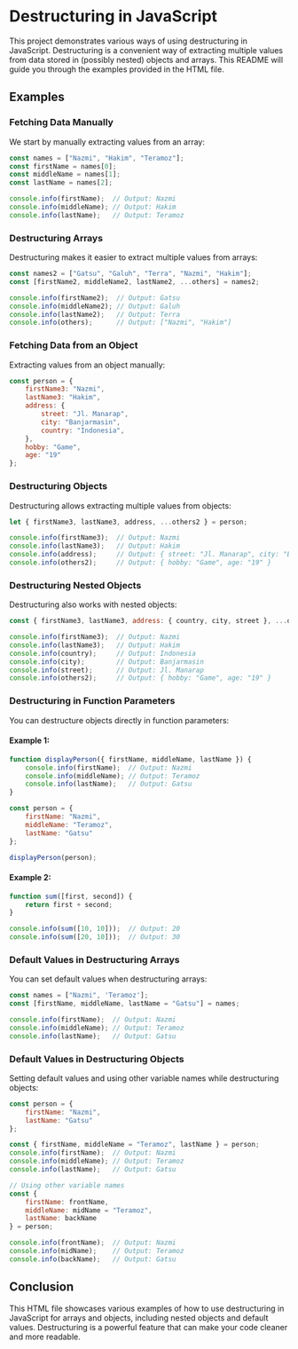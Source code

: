 # Destructuring in JavaScript

This project demonstrates various ways of using destructuring in JavaScript. Destructuring is a convenient way of extracting multiple values from data stored in (possibly nested) objects and arrays. This README will guide you through the examples provided in the HTML file.

## Examples

### Fetching Data Manually

We start by manually extracting values from an array:

```javascript
const names = ["Nazmi", "Hakim", "Teramoz"];
const firstName = names[0];
const middleName = names[1];
const lastName = names[2];

console.info(firstName);  // Output: Nazmi
console.info(middleName); // Output: Hakim
console.info(lastName);   // Output: Teramoz
```

### Destructuring Arrays

Destructuring makes it easier to extract multiple values from arrays:

```javascript
const names2 = ["Gatsu", "Galuh", "Terra", "Nazmi", "Hakim"];
const [firstName2, middleName2, lastName2, ...others] = names2;

console.info(firstName2);  // Output: Gatsu
console.info(middleName2); // Output: Galuh
console.info(lastName2);   // Output: Terra
console.info(others);      // Output: ["Nazmi", "Hakim"]
```

### Fetching Data from an Object

Extracting values from an object manually:

```javascript
const person = {
    firstName3: "Nazmi",
    lastName3: "Hakim",
    address: {
        street: "Jl. Manarap",
        city: "Banjarmasin",
        country: "Indonesia",
    },
    hobby: "Game",
    age: "19"
};
```

### Destructuring Objects

Destructuring allows extracting multiple values from objects:

```javascript
let { firstName3, lastName3, address, ...others2 } = person;

console.info(firstName3);  // Output: Nazmi
console.info(lastName3);   // Output: Hakim
console.info(address);     // Output: { street: "Jl. Manarap", city: "Banjarmasin", country: "Indonesia" }
console.info(others2);     // Output: { hobby: "Game", age: "19" }
```

### Destructuring Nested Objects

Destructuring also works with nested objects:

```javascript
const { firstName3, lastName3, address: { country, city, street }, ...others2 } = person;

console.info(firstName3);  // Output: Nazmi
console.info(lastName3);   // Output: Hakim
console.info(country);     // Output: Indonesia
console.info(city);        // Output: Banjarmasin
console.info(street);      // Output: Jl. Manarap
console.info(others2);     // Output: { hobby: "Game", age: "19" }
```

### Destructuring in Function Parameters

You can destructure objects directly in function parameters:

#### Example 1:

```javascript
function displayPerson({ firstName, middleName, lastName }) {
    console.info(firstName);  // Output: Nazmi
    console.info(middleName); // Output: Teramoz
    console.info(lastName);   // Output: Gatsu
}

const person = {
    firstName: "Nazmi",
    middleName: "Teramoz",
    lastName: "Gatsu"
};

displayPerson(person);
```

#### Example 2:

```javascript
function sum([first, second]) {
    return first + second;
}

console.info(sum([10, 10]));  // Output: 20
console.info(sum([20, 10]));  // Output: 30
```

### Default Values in Destructuring Arrays

You can set default values when destructuring arrays:

```javascript
const names = ["Nazmi", 'Teramoz'];
const [firstName, middleName, lastName = "Gatsu"] = names;

console.info(firstName);  // Output: Nazmi
console.info(middleName); // Output: Teramoz
console.info(lastName);   // Output: Gatsu
```

### Default Values in Destructuring Objects

Setting default values and using other variable names while destructuring objects:

```javascript
const person = {
    firstName: "Nazmi",
    lastName: "Gatsu"
};

const { firstName, middleName = "Teramoz", lastName } = person;
console.info(firstName);  // Output: Nazmi
console.info(middleName); // Output: Teramoz
console.info(lastName);   // Output: Gatsu

// Using other variable names
const {
    firstName: frontName,
    middleName: midName = "Teramoz",
    lastName: backName
} = person;

console.info(frontName);  // Output: Nazmi
console.info(midName);    // Output: Teramoz
console.info(backName);   // Output: Gatsu
```

## Conclusion

This HTML file showcases various examples of how to use destructuring in JavaScript for arrays and objects, including nested objects and default values. Destructuring is a powerful feature that can make your code cleaner and more readable.
